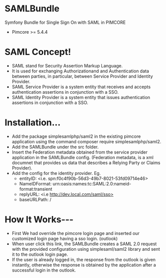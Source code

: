 # SAMLBundle

Symfony Bundle for Single Sign On with SAML in PIMCORE

  - Pimcore >= 5.4.4
   

# SAML Concept!
  - SAML stand for Security Assertion Markup Language.
  - It is used for exchanging Authorizationand and Authentication data between parties, in particular, between Service Provider and Identity Provider.
  - SAML Service Provider is a system entity that receives and accepts authentication assertions in conjunction with a SSO.
  - SAML Identity Provider is a system entity that issues authentication assertions in conjunction with a SSO.


# Installation...

  - Add the package simplesamlphp/saml2 in the existing pimcore application using the command composer require simplesamlphp/saml2.
  - Add the SAMLBundle under the src folder. 
  - Insert the Federation metadata obtained from the service provider application in the SAMLBundle config. (Federation metadata,  is a xml documnet that provides us data that describes a Relying Party or Claims Provider).
  - Add the config for the identity provider. Eg. 
  	- entityID: <i.e. spn:f0c4f90b-56d3-49b7-8021-53fd09714e46>
  	- NameIDFormat: urn:oasis:names:tc:SAML:2.0:nameid-format:transient
    - replyURL: <i.e http://dev.local.com/saml/sso>
    - baseURLPath: /

# How It Works---

 - First We had override the pimcore login page and inserted our customized login page having a sso login. (outlook)
 - When user click this link, the SAMLBundle creates a SAML 2.0 request with the provided configuration using simplesaml/saml2 library and sent it to the outlook login page.
 - If the user is already logged in, the response from the outlook is given instantly, otherwise the response is obtained by the application after a successful login in the outlook.
